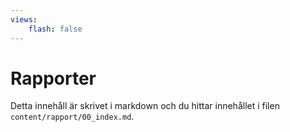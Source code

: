 ```yaml
---
views:
    flash: false
---
```

Rapporter
=========================

Detta innehåll är skrivet i markdown och du hittar innehållet i filen `content/rapport/00_index.md`.
